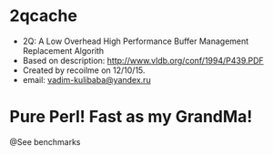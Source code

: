 # 2qcache


 * 2Q: A Low Overhead High Performance Buffer Management Replacement Algorith
 * Based on description: http://www.vldb.org/conf/1994/P439.PDF
 * Created by recoilme on 12/10/15.
 * email: vadim-kulibaba@yandex.ru

# Pure Perl! Fast as my GrandMa!
@See benchmarks
